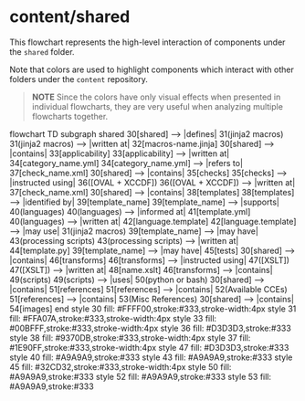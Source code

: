 # content/shared

This flowchart represents the high-level interaction of components under the `shared` folder.

Note that colors are used to highlight components which interact with other folders under the `content` repository.

> **NOTE**
Since the colors have only visual effects when presented in individual flowcharts, they are very useful when analyzing multiple flowcharts together.

<div class="mermaid" style="width=100%;">
flowchart TD
    subgraph shared
    30[shared] --> |defines| 31(jinja2 macros)
        31(jinja2 macros) --> |written at| 32[macros-name.jinja]
    30[shared] --> |contains| 33[applicability]
        33[applicability] --> |written at| 34[category_name.yml]
            34[category_name.yml] --> |refers to| 37[check_name.xml]
    30[shared] --> |contains| 35[checks]
        35[checks] --> |instructed using| 36([OVAL + XCCDF])
            36([OVAL + XCCDF]) --> |written at| 37[check_name.xml]
    30[shared] --> |contains| 38[templates]
        38[templates] --> |identified by| 39[template_name]
            39[template_name] --> |supports| 40(languages)
                40(languages) --> |informed at| 41[template.yml]
                40(languages) --> |written at| 42[language.template]
                    42[language.template] --> |may use| 31(jinja2 macros)
            39[template_name] --> |may have| 43(processing scripts)
                43(processing scripts) --> |written at| 44[template.py]
            39[template_name] --> |may have| 45[tests]
    30[shared] --> |contains| 46[transforms]
        46[transforms] --> |instructed using| 47([XSLT])
            47([XSLT]) --> |written at| 48[name.xslt]
        46[transforms] --> |contains| 49(scripts)
            49(scripts) --> |uses| 50(python or bash)
    30[shared] --> |contains| 51[references]
        51[references] --> |contains| 52(Available CCEs)
        51[references] --> |contains| 53(Misc References)
    30[shared] --> |contains| 54[images]
    end
    style 30 fill: #FFFF00,stroke:#333,stroke-width:4px
    style 31 fill: #FFA07A,stroke:#333,stroke-width:4px
    style 33 fill: #00BFFF,stroke:#333,stroke-width:4px
    style 36 fill: #D3D3D3,stroke:#333
    style 38 fill: #9370DB,stroke:#333,stroke-width:4px
    style 37 fill: #1E90FF,stroke:#333,stroke-width:4px
    style 47 fill: #D3D3D3,stroke:#333
    style 40 fill: #A9A9A9,stroke:#333
    style 43 fill: #A9A9A9,stroke:#333
    style 45 fill: #32CD32,stroke:#333,stroke-width:4px
    style 50 fill: #A9A9A9,stroke:#333
    style 52 fill: #A9A9A9,stroke:#333
    style 53 fill: #A9A9A9,stroke:#333
</div>

<script src="https://cdn.jsdelivr.net/npm/mermaid/dist/mermaid.min.js"></script>
